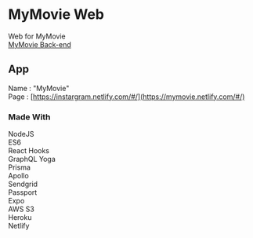 # MyMovie Web
Web for MyMovie<br>
[MyMovie Back-end](https://github.com/danmin20/MyMovie-backend)

## App
Name : "MyMovie"<br>
Page : [https://instargram.netlify.com/#/](https://mymovie.netlify.com/#/)

### Made With
NodeJS<br>
ES6<br>
React Hooks<br>
GraphQL Yoga<br>
Prisma<br>
Apollo<br>
Sendgrid<br>
Passport<br>
Expo<br>
AWS S3<br>
Heroku<br>
Netlify<br>
